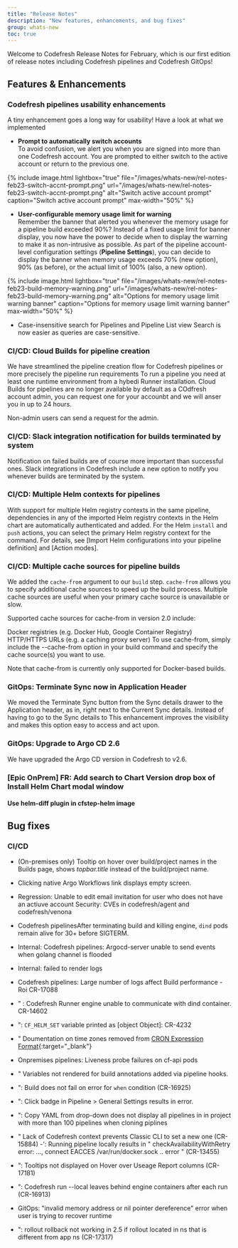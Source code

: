 ```yaml
---
title: "Release Notes"
description: "New features, enhancements, and bug fixes"
group: whats-new
toc: true
---
```


Welcome to Codefresh Release Notes for February, which is our first edition of release notes including Codefresh pipelines and Codefresh GitOps!




## Features & Enhancements

### Codefresh pipelines usability enhancements
A tiny enhancement goes a long way for usability! Have a look at what we implemented

* **Prompt to automatically switch accounts**  
  To avoid confusion, we alert you when you are signed into more than one Codefresh account. You are prompted to either switch to the active account or return to the previous one. 

{% include
 image.html
 lightbox="true"
 file="/images/whats-new/rel-notes-feb23-switch-accnt-prompt.png"
 url="/images/whats-new/rel-notes-feb23-switch-accnt-prompt.png"
 alt="Switch active account prompt"
 caption="Switch active account prompt"
 max-width="50%"
%}

* **User-configurable memory usage limit for warning**  
  Remember the banner that alerted you whenever the memory usage for a pipeline build exceeded 90%? 
  Instead of a fixed usage limit for banner display, you now have the power to decide when to display the warning to make it as non-intrusive as possible.
  As part of the pipeline account-level configuration settings (**Pipeline Settings**), you can decide to display the banner when memory usage exceeds 70% (new option), 90% (as before), or the actual limit of 100% (also, a new option). 


{% include
 image.html
 lightbox="true"
 file="/images/whats-new/rel-notes-feb23-build-memory-warning.png"
 url="/images/whats-new/rel-notes-feb23-build-memory-warning.png"
 alt="Options for memory usage limit warning banner"
 caption="Options for memory usage limit warning banner"
 max-width="50%"
%}

* Case-insensitive search for Pipelines and Pipeline List view
  Search is now easier as queries are case-sensitive. 



### CI/CD: Cloud Builds for pipeline creation
We have streamlined the pipeline creation flow for Codefresh pipelines  or more precisely the pipeline run requirements 
To run a pipeline you need at least one runtime environment from a hybedi Runner installation.
Cloud Builds for pipelines are no longer available by default as a COdfresh account admin, you can request one for your accounbt and we will anser you in up to 24 hours.

Non-admin users can send a request for the admin.


### CI/CD: Slack integration notification for builds terminated by system
Notification on failed builds are of course more important than successful ones. Slack integrations in Codefresh include a new option to notify you whenever builds are terminated by the system.

### CI/CD: Multiple Helm contexts for pipelines
With support for multiple Helm registry contexts in the same pipeline, dependencies in any of the imported Helm registry contexts in the Helm chart are automatically authenticated and added.
For the Helm `install` and `push` actions, you can select the primary Helm registry context for the command.
For details, see [Import Helm configurations into your pipeline definition] and [Action modes].

### CI/CD: Multiple cache sources for pipeline builds

We added the `cache-from` argument to our `build` step. `cache-from` allows you to specify additional cache sources to speed up the build process. Multiple cache sources are useful when your primary cache source is unavailable or slow.

Supported cache sources for cache-from in version 2.0 include:

Docker registries (e.g. Docker Hub, Google Container Registry)
HTTP/HTTPS URLs (e.g. a caching proxy server)
To use cache-from, simply include the --cache-from option in your build command and specify the cache source(s) you want to use.

Note that cache-from is currently only supported for Docker-based builds.

### GitOps: Terminate Sync now in Application Header
We moved the Terminate Sync button from the Sync details drawer to the Application header, as in, right next to the Current Sync details.
Instead of having to go to the Sync details to This enhancement improves the visibility and makes this option easy to access and act upon.


### GitOps: Upgrade to Argo CD 2.6
We have upgraded the Argo CD version in Codefresh to v2.6. 




### [Epic OnPrem] FR: Add search to Chart Version drop box of Install Helm Chart modal window
#### Use helm-diff plugin in cfstep-helm image



## Bug fixes

### CI/CD
- (On-premises only) Tooltip on hover over build/project names in the Builds page, shows _topbar.title_ instead of the build/project name.
- Clicking native Argo Workflows link displays empty screen. 
- Regression: Unable to edit email invitation for user who does not have an actiuve account
Security: CVEs in codefresh/agent and codefresh/venona
- Codefresh pipelinesAfter terminating build and killing engine, `dind` pods remain alive for 30+ before SIGTERM.
- Internal: Codefresh pipelines: Argocd-server unable to send events when golang channel is flooded
- Internal: failed to render logs
- Codefresh pipelines: Large number of logs affect Build performance - Roi CR-17088
- " : Codefresh Runner engine unable to communicate with dind container. CR-14602
- ": `CF_HELM_SET` variable  printed as [object Object]: CR-4232
- " Doumentation on time zones removed from [CRON Expression Format](https://github.com/codefresh-io/cronus/blob/master/docs/expression.md/){:target="\_blank"}
- Onpremises pipelines: Liveness probe failures on cf-api pods
- " Variables not rendered for build annotations added via pipeline hooks.
- ": Build does not fail on error for `when` condition (CR-16925)
- ": Click badge in Pipeline > General Settings results in error.
- ": Copy YAML from drop-down does not display all pipelines in in project with more than 100 pipelines when cloning piplines
- " Lack of Codefresh context prevents Classic CLI to set a new one (CR-15884)
-': Running pipeline locally results in " checkAvailabilityWithRetry error: ..., connect EACCES /var/run/docker.sock .. error " (CR-13455)
- ": Tooltips not displayed on Hover over Useage Report columns (CR-17181)
- ": Codefresh run --local leaves behind engine containers after each run (CR-16913)


- GitOps:  "invalid memory address or nil pointer dereference" error when user is trying to recover runtime
- ": rollout rollback not working in 2.5 if rollout located in ns that is different from app ns (CR-17317)